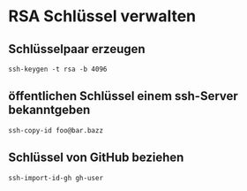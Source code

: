# RSA Schlüssel verwalten

## Schlüsselpaar erzeugen
```
ssh-keygen -t rsa -b 4096
```

## öffentlichen Schlüssel einem ssh-Server bekanntgeben
```
ssh-copy-id foo@bar.bazz
```

## Schlüssel von GitHub beziehen
```
ssh-import-id-gh gh-user
```
